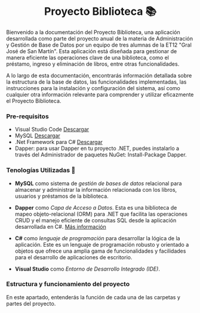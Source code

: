 <h1 align="center">Proyecto Biblioteca 📚</h1>

Bienvenido a la documentación del Proyecto Biblioteca, una aplicación desarrollada como parte del proyecto anual de la materia de Administración y Gestión de Base de Datos por un equipo de tres alumnas de la ET12 "Gral José de San Martín". Esta aplicación está diseñada para gestionar de manera eficiente las operaciones clave de una biblioteca, como el préstamo, ingreso y eliminación de libros, entre otras funcionalidades.


A lo largo de esta documentación, encontrarás información detallada sobre la estructura de la base de datos, las funcionalidades implementadas, las instrucciones para la instalación y configuración del sistema, así como cualquier otra información relevante para comprender y utilizar eficazmente el Proyecto Biblioteca.

### Pre-requisitos 
* Visual Studio Code [Descargar](https://code.visualstudio.com/download)
* MySQL [Descargar](https://dev.mysql.com/downloads/installer/)
* .Net Framework para C# [Descargar](https://dotnet.microsoft.com/en-us/download)
* Dapper: para usar Dapper en tu proyecto .NET, puedes instalarlo a través del Administrador de paquetes NuGet: Install-Package Dapper.

### Tenologías Utilizadas 🔨
* **MySQL** como sistema de *gestión de bases de datos* relacional para almacenar y administrar la información relacionada con los libros, usuarios y préstamos de la biblioteca.

* **Dapper** como *Capa de Acceso a Datos*. Esta es una biblioteca de mapeo objeto-relacional (ORM) para .NET que facilita las operaciones CRUD y el manejo eficiente de consultas SQL desde la aplicación desarrollada en C#. [Más información](https://www.learndapper.com/)

* **C#** como *lenguaje de programación* para desarrollar la lógica de la aplicación. Este es un lenguaje de programación robusto y orientado a objetos que ofrece una amplia gama de funcionalidades y facilidades para el desarrollo de aplicaciones de escritorio.

* **Visual Studio** como *Entorno de Desarrollo Integrado (IDE)*.

### Estructura y funcionamiento del proyecto

En este apartado, entenderás la función de cada una de las carpetas y partes del proyecto. 



